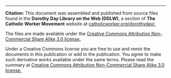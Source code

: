 
------------

**Citation:** This document was assembled and published from source files found in the **Dorothy Day Library on the Web (DDLW)**, a section of **The Catholic Worker Movement** website at  [catholicworker.org/dorothyday/.](http://www.catholicworker.org/dorothyday)

The files are made available under the [Creative Commons Attribution Non-Commercial Share Alike 3.0 license.](http://www.creativecommons.org/licenses/by-nc-sa/3.0/us/)

Under a Creative Commons license you are free to use and remix the documents in this publication or add to the publication. You agree to make such derivative works available under the same terms. Please read the summary at [Creative Commons Attribution Non-Commercial Share Alike 3.0 license.](http://www.creativecommons.org/licenses/by-nc-sa/3.0/us/)

